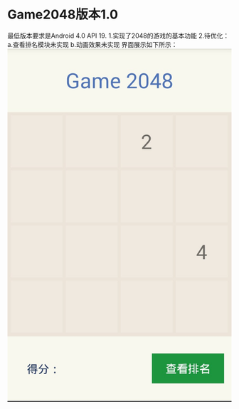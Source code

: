 # Game2048版本1.0
最低版本要求是Android 4.0 API 19.
1.实现了2048的游戏的基本功能
2.待优化：
    a.查看排名模块未实现
    b.动画效果未实现
界面展示如下所示：
![image](https://github.com/XiaozhiGuo/Game2048/blob/master/GameUI.JPG)
